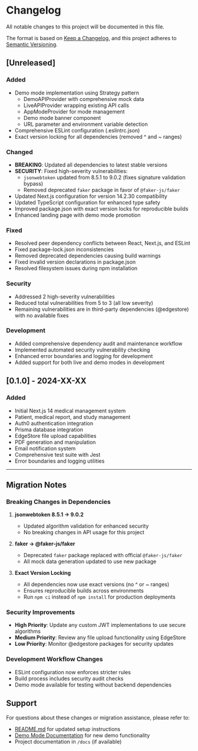 # Changelog

All notable changes to this project will be documented in this file.

The format is based on [Keep a Changelog](https://keepachangelog.com/en/1.0.0/),
and this project adheres to [Semantic Versioning](https://semver.org/spec/v2.0.0.html).

## [Unreleased]

### Added
- Demo mode implementation using Strategy pattern
  - DemoAPIProvider with comprehensive mock data
  - LiveAPIProvider wrapping existing API calls
  - AppModeProvider for mode management
  - Demo mode banner component
  - URL parameter and environment variable detection
- Comprehensive ESLint configuration (.eslintrc.json)
- Exact version locking for all dependencies (removed ^ and ~ ranges)

### Changed
- **BREAKING**: Updated all dependencies to latest stable versions
- **SECURITY**: Fixed high-severity vulnerabilities:
  - `jsonwebtoken` updated from 8.5.1 to 9.0.2 (fixes signature validation bypass)
  - Removed deprecated `faker` package in favor of `@faker-js/faker`
- Updated Next.js configuration for version 14.2.30 compatibility
- Updated TypeScript configuration for enhanced type safety
- Improved package.json with exact version locks for reproducible builds
- Enhanced landing page with demo mode promotion

### Fixed
- Resolved peer dependency conflicts between React, Next.js, and ESLint
- Fixed package-lock.json inconsistencies
- Removed deprecated dependencies causing build warnings
- Fixed invalid version declarations in package.json
- Resolved filesystem issues during npm installation

### Security
- Addressed 2 high-severity vulnerabilities
- Reduced total vulnerabilities from 5 to 3 (all low severity)
- Remaining vulnerabilities are in third-party dependencies (@edgestore) with no available fixes

### Development
- Added comprehensive dependency audit and maintenance workflow
- Implemented automated security vulnerability checking
- Enhanced error boundaries and logging for development
- Added support for both live and demo modes in development

## [0.1.0] - 2024-XX-XX

### Added
- Initial Next.js 14 medical management system
- Patient, medical report, and study management
- Auth0 authentication integration
- Prisma database integration
- EdgeStore file upload capabilities
- PDF generation and manipulation
- Email notification system
- Comprehensive test suite with Jest
- Error boundaries and logging utilities

---

## Migration Notes

### Breaking Changes in Dependencies

1. **jsonwebtoken 8.5.1 → 9.0.2**
   - Updated algorithm validation for enhanced security
   - No breaking changes in API usage for this project

2. **faker → @faker-js/faker**
   - Deprecated `faker` package replaced with official `@faker-js/faker`
   - All mock data generation updated to use new package

3. **Exact Version Locking**
   - All dependencies now use exact versions (no ^ or ~ ranges)
   - Ensures reproducible builds across environments
   - Run `npm ci` instead of `npm install` for production deployments

### Security Improvements

- **High Priority**: Update any custom JWT implementations to use secure algorithms
- **Medium Priority**: Review any file upload functionality using EdgeStore
- **Low Priority**: Monitor @edgestore packages for security updates

### Development Workflow Changes

- ESLint configuration now enforces stricter rules
- Build process includes security audit checks
- Demo mode available for testing without backend dependencies

## Support

For questions about these changes or migration assistance, please refer to:
- [README.md](./README.md) for updated setup instructions
- [Demo Mode Documentation](./README.md#demo-mode) for new demo functionality
- Project documentation in `/docs` (if available)